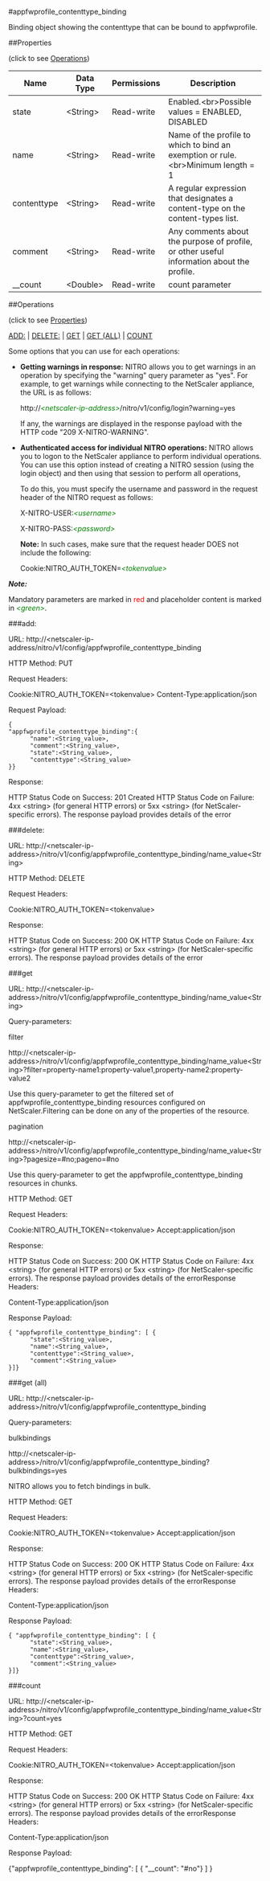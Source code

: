 #appfwprofile_contenttype_binding

Binding object showing the contenttype that can be bound to appfwprofile.


##Properties 
<span>(click to see [Operations](#operations))</span>


<table><thead><tr><th>Name</th><th> Data Type</th><th> Permissions</th><th>Description</th></tr></thead><tbody><tr><td>state</td><td>&lt;String></td><td>Read-write</td><td>Enabled.&lt;br>Possible values = ENABLED, DISABLED</td><tr><tr><td>name</td><td>&lt;String></td><td>Read-write</td><td>Name of the profile to which to bind an exemption or rule.&lt;br>Minimum length = 1</td><tr><tr><td>contenttype</td><td>&lt;String></td><td>Read-write</td><td>A regular expression that designates a content-type on the content-types list.</td><tr><tr><td>comment</td><td>&lt;String></td><td>Read-write</td><td>Any comments about the purpose of profile, or other useful information about the profile.</td><tr><tr><td>__count</td><td>&lt;Double></td><td>Read-write</td><td>count parameter</td><tr></tbody></table>
##Operations 
<span>(click to see [Properties](#properties))</span>


[ADD:](#add:) | [DELETE:](#delete:) | [GET](#get) | [GET (ALL)](#get-(all)) | [COUNT](#count)


Some options that you can use for each operations:
<ul><li><p><b>Getting warnings in response:</b> NITRO allows you to get warnings in an operation by specifying the "warning" query parameter as "yes". For example, to get warnings while connecting to the NetScaler appliance, the URL is as follows:</p><p>http://<span style="color:green;font-style:italic;">&lt;netscaler-ip-address&gt;</span>/nitro/v1/config/login?warning=yes</p><p>If any, the warnings are displayed in the response payload with the HTTP code "209 X-NITRO-WARNING".</p></li><li><p><b>Authenticated access for individual NITRO operations:</b> NITRO allows you to logon to the NetScaler appliance to perform individual operations. You can use this option instead of creating a NITRO session (using the login object) and then using that session to perform all operations,</p><p>To do this, you must specify the username and password in the request header of the NITRO request as follows:</p><p>X-NITRO-USER:<span style="color:green;font-style:italic;">&lt;username&gt;</span></p><p>X-NITRO-PASS:<span style="color:green;font-style:italic;">&lt;password&gt;</span></p><p><b>Note:</b> In such cases, make sure that the request header DOES not include the following:</p><p>Cookie:NITRO_AUTH_TOKEN=<span style="color:green;font-style:italic;">&lt;tokenvalue&gt;</span></p></li></ul>



***Note:*** 
Mandatory parameters are marked in <span style="color:#FF0000;">red</span> and placeholder content is marked in <span style="color:green;font-style:italic">&lt;green&gt;</span>.

###add:



URL: http://&lt;netscaler-ip-address/nitro/v1/config/appfwprofile_contenttype_binding
HTTP Method: PUT
Request Headers:

Cookie:NITRO_AUTH_TOKEN=&lt;tokenvalue&gt;Content-Type:application/json

Request Payload: ```{"appfwprofile_contenttype_binding":{      "name":<String_value>,      "comment":<String_value>,      "state":<String_value>,      "contenttype":<String_value>}}```
Response:
HTTP Status Code on Success: 201 CreatedHTTP Status Code on Failure: 4xx &lt;string&gt; (for general HTTP errors) or 5xx &lt;string&gt; (for NetScaler-specific errors). The response payload provides details of the error


###delete:



URL: http://&lt;netscaler-ip-address&gt;/nitro/v1/config/appfwprofile_contenttype_binding/name_value&lt;String&gt;
HTTP Method: DELETE
Request Headers:

Cookie:NITRO_AUTH_TOKEN=&lt;tokenvalue&gt;

Response:
HTTP Status Code on Success: 200 OKHTTP Status Code on Failure: 4xx &lt;string&gt; (for general HTTP errors) or 5xx &lt;string&gt; (for NetScaler-specific errors). The response payload provides details of the error


###get



URL: http://&lt;netscaler-ip-address&gt;/nitro/v1/config/appfwprofile_contenttype_binding/name_value&lt;String&gt;
Query-parameters:
filter
http://&lt;netscaler-ip-address&gt;/nitro/v1/config/appfwprofile_contenttype_binding/name_value&lt;String&gt;?filter=property-name1:property-value1,property-name2:property-value2
Use this query-parameter to get the filtered set of appfwprofile_contenttype_binding resources configured on NetScaler.Filtering can be done on any of the properties of the resource.


pagination
http://&lt;netscaler-ip-address&gt;/nitro/v1/config/appfwprofile_contenttype_binding/name_value&lt;String&gt;?pagesize=#no;pageno=#no
Use this query-parameter to get the appfwprofile_contenttype_binding resources in chunks.



HTTP Method: GET
Request Headers:

Cookie:NITRO_AUTH_TOKEN=&lt;tokenvalue&gt;Accept:application/json

Response:
HTTP Status Code on Success: 200 OKHTTP Status Code on Failure: 4xx &lt;string&gt; (for general HTTP errors) or 5xx &lt;string&gt; (for NetScaler-specific errors). The response payload provides details of the errorResponse Headers:

Content-Type:application/json

Response Payload: ```{ "appfwprofile_contenttype_binding": [ {      "state":<String_value>,      "name":<String_value>,      "contenttype":<String_value>,      "comment":<String_value>}]}```



###get (all)



URL: http://&lt;netscaler-ip-address&gt;/nitro/v1/config/appfwprofile_contenttype_binding
Query-parameters:
bulkbindings
http://&lt;netscaler-ip-address&gt;/nitro/v1/config/appfwprofile_contenttype_binding?bulkbindings=yes
NITRO allows you to fetch bindings in bulk.



HTTP Method: GET
Request Headers:

Cookie:NITRO_AUTH_TOKEN=&lt;tokenvalue&gt;Accept:application/json

Response:
HTTP Status Code on Success: 200 OKHTTP Status Code on Failure: 4xx &lt;string&gt; (for general HTTP errors) or 5xx &lt;string&gt; (for NetScaler-specific errors). The response payload provides details of the errorResponse Headers:

Content-Type:application/json

Response Payload: ```{ "appfwprofile_contenttype_binding": [ {      "state":<String_value>,      "name":<String_value>,      "contenttype":<String_value>,      "comment":<String_value>}]}```



###count



URL: http://&lt;netscaler-ip-address&gt;/nitro/v1/config/appfwprofile_contenttype_binding/name_value&lt;String&gt;?count=yes
HTTP Method: GET
Request Headers:

Cookie:NITRO_AUTH_TOKEN=&lt;tokenvalue&gt;Accept:application/json

Response:
HTTP Status Code on Success: 200 OKHTTP Status Code on Failure: 4xx &lt;string&gt; (for general HTTP errors) or 5xx &lt;string&gt; (for NetScaler-specific errors). The response payload provides details of the errorResponse Headers:

Content-Type:application/json

Response Payload: 
{"appfwprofile_contenttype_binding": [ { "__count": "#no"} ] }


